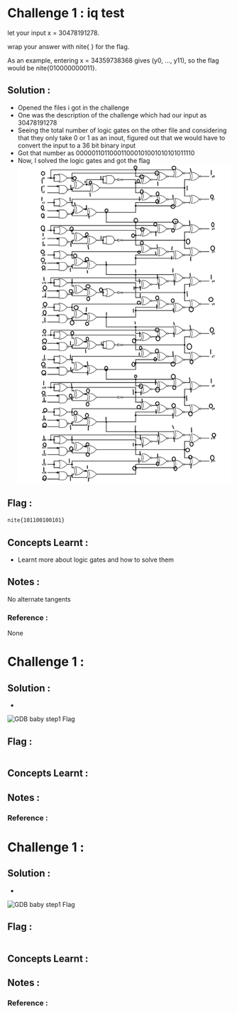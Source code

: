 # Challenge 1 : iq test

let your input x = 30478191278.

wrap your answer with nite{ } for the flag.

As an example, entering x = 34359738368 gives (y0, ..., y11), so the flag would be nite{010000000011}.

## Solution : 
- Opened the files i got in the challenge
- One was the description of the challenge which had our input as 30478191278
- Seeing the total number of logic gates on the other file and considering that they only take 0 or 1 as an inout, figured out that we would have to convert the input to a 36 bit binary input
- Got that number as 000001101100011000101001010101011110
- Now, I solved the logic gates and got the flag
![iq test Flag](../pics/iqtest%20(1).png?raw=true)

## Flag : 
```sh
nite{101100100101}
```

## Concepts Learnt :

- Learnt more about logic gates and how to solve them

## Notes : 

No alternate tangents

### Reference : 

None

# Challenge 1 : 


## Solution : 
-
![GDB baby step1 Flag](../pics/?raw=true)

## Flag : 
```sh

```

## Concepts Learnt :


## Notes : 


### Reference : 

# Challenge 1 : 


## Solution : 
-
![GDB baby step1 Flag](../pics/?raw=true)

## Flag : 
```sh

```

## Concepts Learnt :


## Notes : 


### Reference : 
